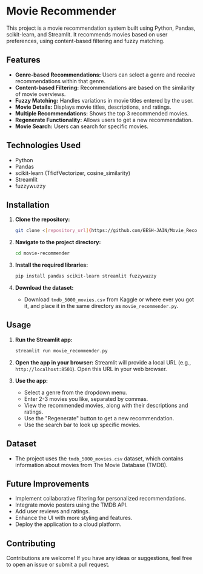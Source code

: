 # Movie Recommender

This project is a movie recommendation system built using Python, Pandas, scikit-learn, and Streamlit. It recommends movies based on user preferences, using content-based filtering and fuzzy matching.

## Features

* **Genre-based Recommendations:** Users can select a genre and receive recommendations within that genre.
* **Content-based Filtering:** Recommendations are based on the similarity of movie overviews.
* **Fuzzy Matching:** Handles variations in movie titles entered by the user.
* **Movie Details:** Displays movie titles, descriptions, and ratings.
* **Multiple Recommendations:** Shows the top 3 recommended movies.
* **Regenerate Functionality:** Allows users to get a new recommendation.
* **Movie Search:** Users can search for specific movies.

## Technologies Used

* Python
* Pandas
* scikit-learn (TfidfVectorizer, cosine_similarity)
* Streamlit
* fuzzywuzzy

## Installation

1.  **Clone the repository:**

    ```bash
    git clone <[repository_url](https://github.com/EESH-JAIN/Movie_Recommender)>
    ```

    

2.  **Navigate to the project directory:**

    ```bash
    cd movie-recommender
    ```

3.  **Install the required libraries:**

    ```bash
    pip install pandas scikit-learn streamlit fuzzywuzzy
    ```

4.  **Download the dataset:**
    * Download `tmdb_5000_movies.csv` from Kaggle or where ever you got it, and place it in the same directory as `movie_recommender.py`.

## Usage

1.  **Run the Streamlit app:**

    ```bash
    streamlit run movie_recommender.py
    ```

2.  **Open the app in your browser:** Streamlit will provide a local URL (e.g., `http://localhost:8501`). Open this URL in your web browser.

3.  **Use the app:**
    * Select a genre from the dropdown menu.
    * Enter 2-3 movies you like, separated by commas.
    * View the recommended movies, along with their descriptions and ratings.
    * Use the "Regenerate" button to get a new recommendation.
    * Use the search bar to look up specific movies.

## Dataset

* The project uses the `tmdb_5000_movies.csv` dataset, which contains information about movies from The Movie Database (TMDB).

## Future Improvements

* Implement collaborative filtering for personalized recommendations.
* Integrate movie posters using the TMDB API.
* Add user reviews and ratings.
* Enhance the UI with more styling and features.
* Deploy the application to a cloud platform.

## Contributing

Contributions are welcome! If you have any ideas or suggestions, feel free to open an issue or submit a pull request.
